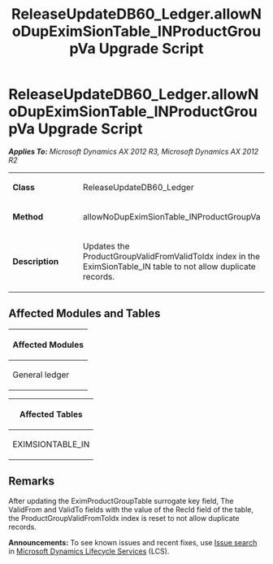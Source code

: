 ﻿---
title: ReleaseUpdateDB60_Ledger.allowNoDupEximSionTable_INProductGroupVa Upgrade Script
TOCTitle: ReleaseUpdateDB60_Ledger.allowNoDupEximSionTable_INProductGroupVa Upgrade Script
ms:assetid: d2f512a8-4c1c-abab-4dc2-d4cb9a875108
ms:mtpsurl: https://msdn.microsoft.com/en-us/library/JJ686965(v=AX.60)
ms:contentKeyID: 49711415
ms.date: 05/18/2015
mtps_version: v=AX.60
---

# ReleaseUpdateDB60\_Ledger.allowNoDupEximSionTable\_INProductGroupVa Upgrade Script 


_**Applies To:** Microsoft Dynamics AX 2012 R3, Microsoft Dynamics AX 2012 R2_

<table>
<colgroup>
<col style="width: 50%" />
<col style="width: 50%" />
</colgroup>
<tbody>
<tr class="odd">
<td><p><strong>Class</strong></p></td>
<td><p>ReleaseUpdateDB60_Ledger</p></td>
</tr>
<tr class="even">
<td><p><strong>Method</strong></p></td>
<td><p>allowNoDupEximSionTable_INProductGroupVa</p></td>
</tr>
<tr class="odd">
<td><p><strong>Description</strong></p></td>
<td><p>Updates the ProductGroupValidFromValidToIdx index in the EximSionTable_IN table to not allow duplicate records.</p></td>
</tr>
</tbody>
</table>


## Affected Modules and Tables

<table>
<colgroup>
<col style="width: 100%" />
</colgroup>
<thead>
<tr class="header">
<th><p>Affected Modules</p></th>
</tr>
</thead>
<tbody>
<tr class="odd">
<td><p>General ledger</p></td>
</tr>
</tbody>
</table>


<table>
<colgroup>
<col style="width: 100%" />
</colgroup>
<thead>
<tr class="header">
<th><p>Affected Tables</p></th>
</tr>
</thead>
<tbody>
<tr class="odd">
<td><p>EXIMSIONTABLE_IN</p></td>
</tr>
</tbody>
</table>


## Remarks

After updating the EximProductGroupTable surrogate key field, The ValidFrom and ValidTo fields with the value of the RecId field of the table, the ProductGroupValidFromToIdx index is reset to not allow duplicate records.

  
**Announcements:** To see known issues and recent fixes, use [Issue search](http://go.microsoft.com/fwlink/?linkid=389258) in [Microsoft Dynamics Lifecycle Services](http://go.microsoft.com/fwlink/?linkid=306505) (LCS).

